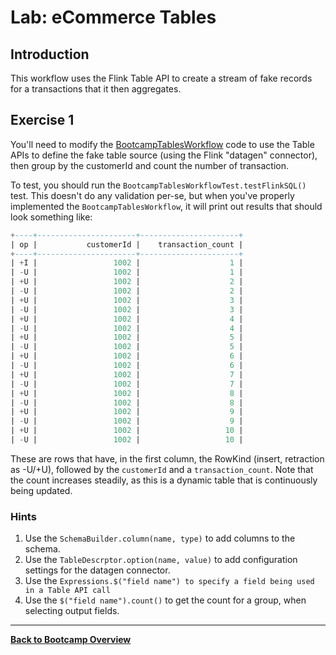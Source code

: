 
# Lab: eCommerce Tables

## Introduction

This workflow uses the Flink Table API to create a stream of fake records for a transactions that
it then aggregates.

## Exercise 1

You'll need to modify the
[BootcampTablesWorkflow](src/main/java/com/ververica/flink/training/exercises/BootcampTablesWorkflow.java)
code to use the Table APIs to define the fake table source (using the Flink "datagen" connector), then
group by the customerId and count the number of transaction.

To test, you should run the `BootcampTablesWorkflowTest.testFlinkSQL()` test. This doesn't do any validation
per-se, but when you've properly implemented the `BootcampTablesWorkflow`, it will print out results that 
should look something like:

```sql
+----+----------------------+----------------------+
| op |           customerId |    transaction_count |
+----+----------------------+----------------------+
| +I |                 1002 |                    1 |
| -U |                 1002 |                    1 |
| +U |                 1002 |                    2 |
| -U |                 1002 |                    2 |
| +U |                 1002 |                    3 |
| -U |                 1002 |                    3 |
| +U |                 1002 |                    4 |
| -U |                 1002 |                    4 |
| +U |                 1002 |                    5 |
| -U |                 1002 |                    5 |
| +U |                 1002 |                    6 |
| -U |                 1002 |                    6 |
| +U |                 1002 |                    7 |
| -U |                 1002 |                    7 |
| +U |                 1002 |                    8 |
| -U |                 1002 |                    8 |
| +U |                 1002 |                    9 |
| -U |                 1002 |                    9 |
| +U |                 1002 |                   10 |
| -U |                 1002 |                   10 |
```

These are rows that have, in the first column, the RowKind (insert, retraction as -U/+U), followed by the
`customerId` and a `transaction_count`. Note that the count increases steadily, as this is a dynamic table
that is continuously being updated.

### Hints

1. Use the `SchemaBuilder.column(name, type)` to add columns to the schema.
1. Use the `TableDescrptor.option(name, value)` to add configuration settings for the datagen connector.
2. Use the `Expressions.$("field name") to specify a field being used in a Table API call`
3. Use the `$("field name").count()` to get the count for a group, when selecting output fields.

-----

[**Back to Bootcamp Overview**](../../README-Bootcamp.md)
